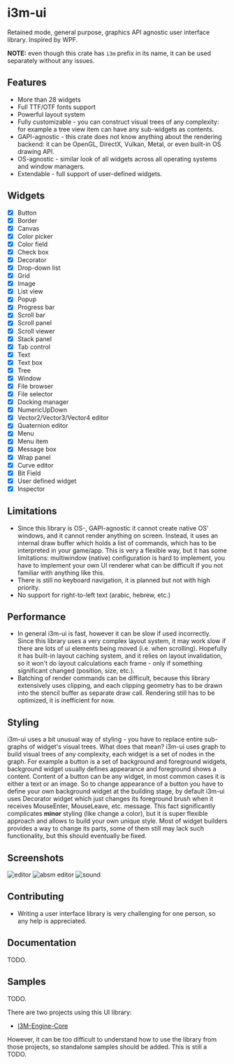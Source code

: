 # i3m-ui

Retained mode, general purpose, graphics API agnostic user interface library. Inspired by WPF.

**NOTE:** even though this crate has `i3m` prefix in its name, it can be used separately without any issues.

## Features

- More than 28 widgets
- Full TTF/OTF fonts support
- Powerful layout system
- Fully customizable - you can construct visual trees of any complexity: for example a tree view item can have any sub-widgets as contents.
- GAPI-agnostic - this crate does not know anything about the rendering backend: it can be OpenGL, DirectX, Vulkan, Metal, or even built-in OS drawing API.
- OS-agnostic - similar look of all widgets across all operating systems and window managers.
- Extendable - full support of user-defined widgets.

## Widgets
- [x] Button
- [x] Border
- [x] Canvas
- [x] Color picker
- [x] Color field
- [x] Check box
- [x] Decorator
- [x] Drop-down list
- [x] Grid
- [x] Image
- [x] List view
- [x] Popup
- [x] Progress bar
- [x] Scroll bar
- [x] Scroll panel
- [x] Scroll viewer
- [x] Stack panel
- [x] Tab control
- [x] Text
- [x] Text box
- [x] Tree
- [x] Window
- [x] File browser
- [x] File selector
- [x] Docking manager
- [x] NumericUpDown
- [x] Vector2/Vector3/Vector4 editor
- [x] Quaternion editor
- [x] Menu
- [x] Menu item
- [x] Message box
- [x] Wrap panel
- [x] Curve editor
- [x] Bit Field
- [x] User defined widget
- [x] Inspector

## Limitations

- Since this library is OS-, GAPI-agnostic it cannot create native OS' windows, and it cannot render anything on screen. Instead, it uses an internal draw buffer which holds a list of commands, which has to be interpreted in your game/app. This is very a flexible way, but it has some limitations: multiwindow (native) configuration is hard to implement, you have to implement your own UI renderer what can be difficult if you not familiar with anything like this.
- There is still no keyboard navigation, it is planned but not with high priority.
- No support for right-to-left text (arabic, hebrew, etc.)

## Performance

- In general i3m-ui is fast, however it can be slow if used incorrectly. Since this library uses a very complex layout system, it may work slow if there are lots of ui elements being moved (i.e. when scrolling). Hopefully it has built-in layout caching system, and it relies on layout invalidation, so it won't do layout calculations each frame - only if something significant changed (position, size, etc.).
- Batching of render commands can be difficult, because this library extensively uses clipping, and each clipping geometry has to be drawn into the stencil buffer as separate draw call. Rendering still has to be optimized, it is inefficient for now.

## Styling

i3m-ui uses a bit unusual way of styling - you have to replace entire sub-graphs of widget's visual trees. What does that mean? i3m-ui uses graph to build visual trees of any complexity, each widget is a set of nodes in the graph. For example a button is a set of background and foreground widgets, background widget usually defines appearance and foreground shows a content. Content of a button can be any widget, in most common cases it is either a text or an image. So to change appearance of a button you have to define your own background widget at the building stage, by default i3m-ui uses Decorator widget which just changes its foreground brush when it receives MouseEnter, MouseLeave, etc. message. This fact significantly complicates **minor** styling (like change a color), but it is super flexible approach and allows to build your own unique style. Most of widget builders provides a way to change its parts, some of them still may lack such functionality, but this should eventually be fixed.

## Screenshots

![editor](https://raw.githubusercontent.com/IThreeM/IThreeM/master/pics/editor.png)
![absm editor](assets/absm_editor_full.png)
![sound](assets/reverb_properties.png)

## Contributing

- Writing a user interface library is very challenging for one person, so any help is appreciated.

## Documentation

TODO.

## Samples

TODO.

There are two projects using this UI library:

- [I3M-Engine-Core](https://github.com/IThreeM/I3M-Engine-Core/)

However, it can be too difficult to understand how to use the library from those projects, so standalone samples should be added. This is still a TODO.
